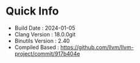 # Quick Info
* Build Date : 2024-01-05
* Clang Version : 18.0.0git
* Binutils Version : 2.40
* Compiled Based : https://github.com/llvm/llvm-project/commit/917b404e
